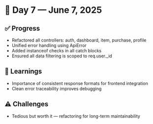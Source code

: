 # 📍 Day 7 — June 7, 2025

## ✅ Progress

* Refactored all controllers: auth, dashboard, item, purchase, profile
* Unified error handling using ApiError
* Added instanceof checks in all catch blocks
* Ensured all data filtering is scoped to req.user._id

## 📘 Learnings

* Importance of consistent response formats for frontend integration
* Clean error traceability improves debugging

## ⚠️ Challenges

* Tedious but worth it — refactoring for long-term maintainability